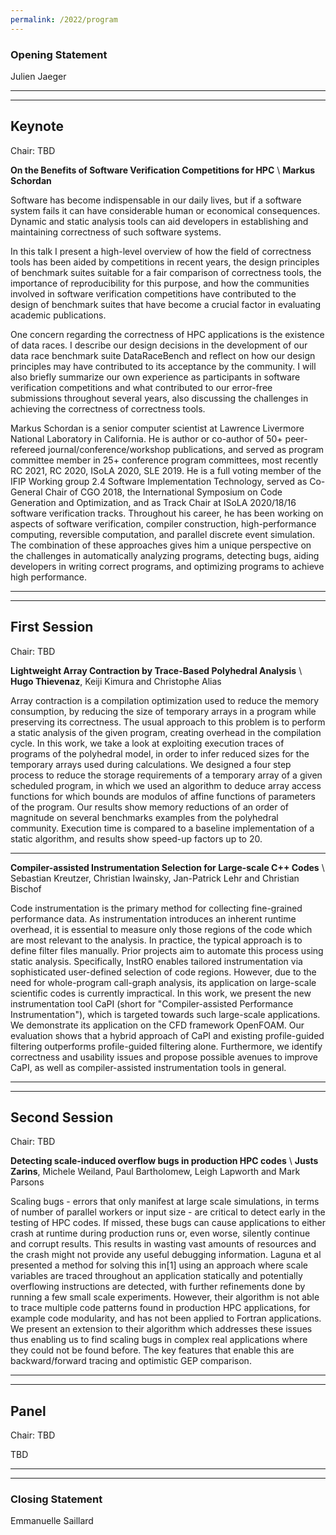 ```yaml
---
permalink: /2022/program
---
```


<script type="text/javascript" src="/assets/js/timeconvert.js"></script>

### Opening Statement
<p>
<script>
    var d = new Date(Date.UTC(2022, 6, 2, 12, 0));
    var d2 = new Date(Date.UTC(2022, 6, 2, 12, 5));
    myDateTime(d, d2);
</script>
Julien Jaeger
</p>

---
---

## Keynote
<p>
<script>
    var d = new Date(Date.UTC(2022, 6, 2, 12, 5));
    var d2 = new Date(Date.UTC(2022, 6, 2, 13, 0));
    myDateTime(d, d2);
</script>
Chair: TBD
</p>

**On the Benefits of Software Verification Competitions for HPC** \\
**Markus Schordan**

Software has become indispensable in our daily lives, but if a
software system fails it can have considerable human or economical
consequences. Dynamic and static analysis tools can aid developers in
establishing and maintaining correctness of such software systems.

In this talk I present a high-level overview of how the field of
correctness tools has been aided by competitions in recent years, the
design principles of benchmark suites suitable for a fair comparison
of correctness tools, the importance of reproducibility for this
purpose, and how the communities involved in software verification
competitions have contributed to the design of benchmark suites that
have become a crucial factor in evaluating academic publications.

One concern regarding the correctness of HPC applications is the
existence of data races. I describe our design decisions in the
development of our data race benchmark suite DataRaceBench and reflect
on how our design principles may have contributed to its acceptance by
the community. I will also briefly summarize our own experience as
participants in software verification competitions and what
contributed to our error-free submissions throughout several years,
also discussing the challenges in achieving the correctness of
correctness tools.

Markus Schordan is a senior computer scientist at Lawrence Livermore
National Laboratory in California.  He is author or co-author of 50+
peer-refereed journal/conference/workshop publications, and served as
program committee member in 25+ conference program committees, most
recently RC 2021, RC 2020, ISoLA 2020, SLE 2019. He is a full voting
member of the IFIP Working group 2.4 Software Implementation
Technology, served as Co-General Chair of CGO 2018, the International
Symposium on Code Generation and Optimization, and as Track Chair at
ISoLA 2020/18/16 software verification tracks. Throughout his career,
he has been working on aspects of software verification, compiler
construction, high-performance computing, reversible computation, and
parallel discrete event simulation. The combination of these
approaches gives him a unique perspective on the challenges in
automatically analyzing programs, detecting bugs, aiding developers in
writing correct programs, and optimizing programs to achieve high
performance.

---
---

## First Session
<p>
<script>
    var d = new Date(Date.UTC(2022, 6, 2, 13, 0));
    var d2 = new Date(Date.UTC(2022, 6, 2, 14, 0));
    myDateTime(d, d2);
</script>
Chair: TBD
</p>

**Lightweight Array Contraction by Trace-Based Polyhedral Analysis** \\
**Hugo Thievenaz**, Keiji Kimura and Christophe Alias

Array contraction is a compilation optimization used to reduce the memory consumption, by reducing the size of temporary arrays in a program while preserving its correctness. The usual approach to this problem is to perform a static analysis of the given program, creating overhead in the compilation cycle. In this work, we take a look at exploiting execution traces of programs of the polyhedral model, in order to infer reduced sizes for the temporary arrays used during calculations. We designed a four step process to reduce the storage requirements of a temporary array of a given scheduled program, in which we used an algorithm to deduce array access functions for which bounds are modulos of affine functions of parameters of the program. Our results show memory reductions of an order of magnitude on several benchmarks examples from the polyhedral community. Execution time is compared to a baseline implementation of a static algorithm, and results show speed-up factors up to 20.

---

**Compiler-assisted Instrumentation Selection for Large-scale C++ Codes** \\
Sebastian Kreutzer, Christian Iwainsky, Jan-Patrick Lehr and Christian Bischof

Code instrumentation is the primary method for collecting fine-grained performance data. As instrumentation introduces an inherent runtime overhead, it is essential to measure only those regions of the code which are most relevant to the analysis. In practice, the typical approach is to define filter files manually. Prior projects aim to automate this process using static analysis. Specifically, InstRO enables tailored instrumentation via sophisticated user-defined selection of code regions. However, due to the need for whole-program call-graph analysis, its application on large-scale scientific codes is currently impractical. In this work, we present the new instrumentation tool CaPI (short for "Compiler-assisted Performance Instrumentation"), which is targeted towards such large-scale applications. We demonstrate its application on the CFD framework OpenFOAM. Our evaluation shows that a hybrid approach of CaPI and existing profile-guided filtering outperforms profile-guided filtering alone. Furthermore, we identify correctness and usability issues and propose possible avenues to improve CaPI, as well as compiler-assisted instrumentation tools in general.

---
---

## Second Session
<p>
<script>
    var d = new Date(Date.UTC(2022, 6, 2, 14, 30));
    var d2 = new Date(Date.UTC(2022, 6, 2, 15, 0));
    myDateTime(d, d2);
</script>
Chair: TBD
</p>

**Detecting scale-induced overflow bugs in production HPC codes** \\
**Justs Zarins**, Michele Weiland, Paul Bartholomew, Leigh Lapworth and Mark Parsons

Scaling bugs - errors that only manifest at large scale simulations, in terms of number of parallel workers or input size - are critical to detect early in the testing of HPC codes. If missed, these bugs can cause applications to either crash at runtime during production runs or, even worse, silently continue and corrupt results. This results in wasting vast amounts of resources and the crash might not provide any useful debugging information. Laguna et al presented a method for solving this in[1] using an approach where scale variables are traced throughout an application statically and potentially overflowing instructions are detected, with further refinements done by running a few small scale experiments. However, their algorithm is not able to trace multiple code patterns found in production HPC applications, for example code modularity, and has not been applied to Fortran applications. We present an extension to their algorithm which addresses these issues thus enabling us to find scaling bugs in complex real applications where they could not be found before. The key features that enable this are backward/forward tracing and optimistic GEP comparison.

---
---

## Panel

<p>
<script>
    var d = new Date(Date.UTC(2022, 6, 2, 15, 0));
    var d2 = new Date(Date.UTC(2022, 6, 2, 16, 0));
    myDateTime(d, d2);
</script>
Chair: TBD
</p>

TBD

---
---

### Closing Statement
<p>
<script>
    var d = new Date(Date.UTC(2022, 6, 2, 16, 0));
    var d2 = new Date(Date.UTC(2022, 6, 2, 16, 5));
    myDateTime(d, d2);
</script>
Emmanuelle Saillard
</p>
